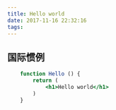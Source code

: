 ```yaml
---
title: Hello world
date: 2017-11-16 22:32:16
tags:
---
```

##  国际惯例

``` jsx
	function Hello () {
		return (
			<h1>Hello world</h1>
		)
	}
```
